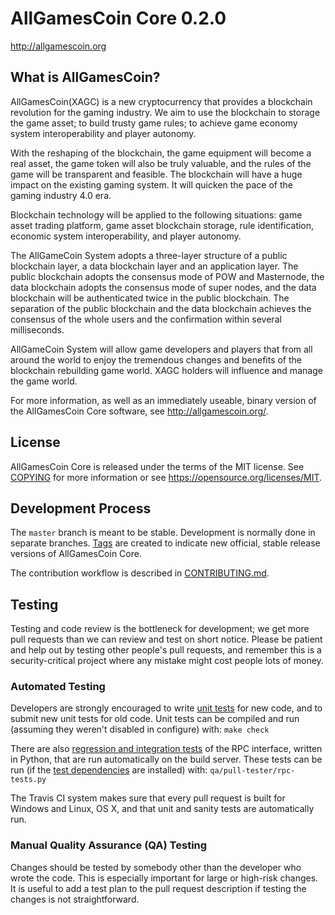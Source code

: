 AllGamesCoin Core 0.2.0
===============================


http://allgamescoin.org


What is AllGamesCoin?
----------------

AllGamesCoin(XAGC) is a new cryptocurrency that provides a blockchain revolution for the gaming industry. We aim to use the blockchain to storage the game asset; to build trusty game rules; to achieve game economy system interoperability and player autonomy.

With the reshaping of the blockchain, the game equipment will become a real asset, the game token will also be truly valuable, and the rules of the game will be transparent and feasible. The blockchain will have a huge impact on the existing gaming system. It will quicken the pace of the gaming industry 4.0 era.

Blockchain technology will be applied to the following situations: game asset trading platform, game asset blockchain storage, rule identification, economic system interoperability, and player autonomy.

The AllGameCoin System adopts a three-layer structure of a public blockchain layer, a data blockchain layer and an application layer. The public blockchain adopts the consensus mode of POW and Masternode, the data blockchain adopts the consensus mode of super nodes, and the data blockchain will be authenticated twice in the public blockchain. The separation of the public blockchain and the data blockchain achieves the consensus of the whole users and the confirmation within several milliseconds.

AllGameCoin System will allow game developers and players that from all around the world to enjoy the tremendous changes and benefits of the blockchain rebuilding game world. XAGC holders will influence and manage the game world.

For more information, as well as an immediately useable, binary version of
the AllGamesCoin Core software, see http://allgamescoin.org/.


License
-------

AllGamesCoin Core is released under the terms of the MIT license. See [COPYING](COPYING) for more
information or see https://opensource.org/licenses/MIT.

Development Process
-------------------

The `master` branch is meant to be stable. Development is normally done in separate branches.
[Tags](https://github.com/allgamescoindev/allgamescoin/tags) are created to indicate new official,
stable release versions of AllGamesCoin Core.

The contribution workflow is described in [CONTRIBUTING.md](CONTRIBUTING.md).

Testing
-------

Testing and code review is the bottleneck for development; we get more pull
requests than we can review and test on short notice. Please be patient and help out by testing
other people's pull requests, and remember this is a security-critical project where any mistake might cost people
lots of money.

### Automated Testing

Developers are strongly encouraged to write [unit tests](/doc/unit-tests.md) for new code, and to
submit new unit tests for old code. Unit tests can be compiled and run
(assuming they weren't disabled in configure) with: `make check`

There are also [regression and integration tests](/qa) of the RPC interface, written
in Python, that are run automatically on the build server.
These tests can be run (if the [test dependencies](/qa) are installed) with: `qa/pull-tester/rpc-tests.py`

The Travis CI system makes sure that every pull request is built for Windows
and Linux, OS X, and that unit and sanity tests are automatically run.

### Manual Quality Assurance (QA) Testing

Changes should be tested by somebody other than the developer who wrote the
code. This is especially important for large or high-risk changes. It is useful
to add a test plan to the pull request description if testing the changes is
not straightforward.
